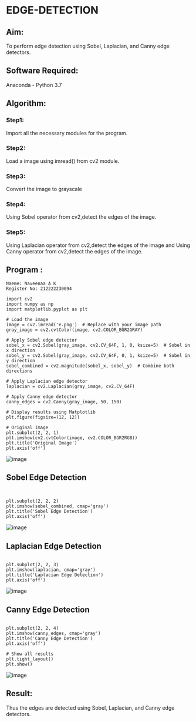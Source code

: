 # EDGE-DETECTION
## Aim:
To perform edge detection using Sobel, Laplacian, and Canny edge detectors.

## Software Required:
Anaconda - Python 3.7

## Algorithm:
### Step1:
Import all the necessary modules for the program.

### Step2:
Load a image using imread() from cv2 module.

### Step3:
Convert the image to grayscale

### Step4:
Using Sobel operator from cv2,detect the edges of the image.

### Step5:

Using Laplacian operator from cv2,detect the edges of the image and Using Canny operator from cv2,detect the edges of the image.
## Program :
```
Naeme: Naveenaa A K
Register No: 212222230094
```
```
import cv2
import numpy as np
import matplotlib.pyplot as plt

# Load the image
image = cv2.imread('e.png')  # Replace with your image path
gray_image = cv2.cvtColor(image, cv2.COLOR_BGR2GRAY)

# Apply Sobel edge detector
sobel_x = cv2.Sobel(gray_image, cv2.CV_64F, 1, 0, ksize=5)  # Sobel in x direction
sobel_y = cv2.Sobel(gray_image, cv2.CV_64F, 0, 1, ksize=5)  # Sobel in y direction
sobel_combined = cv2.magnitude(sobel_x, sobel_y)  # Combine both directions

# Apply Laplacian edge detector
laplacian = cv2.Laplacian(gray_image, cv2.CV_64F)

# Apply Canny edge detector
canny_edges = cv2.Canny(gray_image, 50, 150)

# Display results using Matplotlib
plt.figure(figsize=(12, 12))

# Original Image
plt.subplot(2, 2, 1)
plt.imshow(cv2.cvtColor(image, cv2.COLOR_BGR2RGB))
plt.title('Original Image')
plt.axis('off')
```
![image](https://github.com/user-attachments/assets/8481b3f2-90b2-40dc-bc64-374f90b17312)
## Sobel Edge Detection
```


plt.subplot(2, 2, 2)
plt.imshow(sobel_combined, cmap='gray')
plt.title('Sobel Edge Detection')
plt.axis('off')
```
![image](https://github.com/user-attachments/assets/313b3df0-e4e2-403f-b8fc-43ad51621b93)
## Laplacian Edge Detection
```

plt.subplot(2, 2, 3)
plt.imshow(laplacian, cmap='gray')
plt.title('Laplacian Edge Detection')
plt.axis('off')
```
![image](https://github.com/user-attachments/assets/be3c1597-50f0-4a1f-ab46-2fda78a543f3)
## Canny Edge Detection
```

plt.subplot(2, 2, 4)
plt.imshow(canny_edges, cmap='gray')
plt.title('Canny Edge Detection')
plt.axis('off')

# Show all results
plt.tight_layout()
plt.show()
```
![image](https://github.com/user-attachments/assets/0ded7cea-35b9-4a9c-b003-e1bc57275ed2)

## Result:
Thus the edges are detected using Sobel, Laplacian, and Canny edge detectors.
